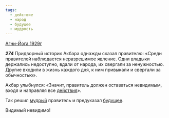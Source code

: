 ```yaml
---
tags:
  - действие
  - народ
  - будущее
  - мудрость
---
```


[Агни-Йога 1929г](/agni/1929)

___274___
Придворный историк Акбара однажды сказал правителю: «Среди правителей наблюдается неразрешимое явление. Одни владыки держались недоступно, вдали от народа, их свергали за ненужностью. Другие входили в жизнь каждого дня, к ним привыкали и свергали за обычностью».   

Акбар улыбнулся: «Значит, правитель должен оставаться невидимым, входя и направляя все [действия](/tag/#действие)».   

Так решил [мудрый](/tag/#мудрость) правитель и предуказал [будущее](/tag/#будущее).   

Видимый невидимо!